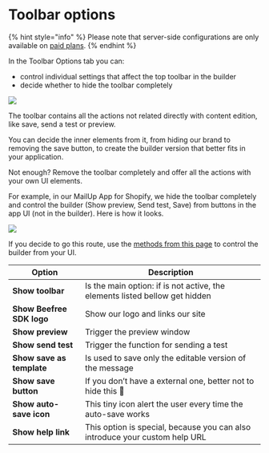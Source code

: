 # Toolbar options

{% hint style="info" %}
Please note that server-side configurations are only available on [paid plans](https://dam.beefree.io/pluginpricing).
{% endhint %}

In the Toolbar Options tab you can:

* control individual settings that affect the top toolbar in the builder
* decide whether to hide the toolbar completely

![](http://docs.beefree.io/wp-content/uploads/2017/08/bee\_plugin\_app\_config\_toolbar.png)

The toolbar contains all the actions not related directly with content edition, like save, send a test or preview.

You can decide the inner elements from it, from hiding our brand to removing the save button, to create the builder version that better fits in your application.

Not enough? Remove the toolbar completely and offer all the actions with your own UI elements.

For example, in our MailUp App for Shopify, we hide the toolbar completely and control the builder (Show preview, Send test, Save) from buttons in the app UI (not in the builder). Here is how it looks.

![](http://docs.beefree.io/wp-content/uploads/2017/08/bee\_plugin\_embedded\_shopify2.jpg)

If you decide to go this route, use the [methods from this page](../getting-started/installation/methods-and-events.md) to control the builder from your UI.

| Option                    | Description                                                                 |
| ------------------------- | --------------------------------------------------------------------------- |
| **Show toolbar**          | Is the main option: if is not active, the elements listed bellow get hidden |
| **Show Beefree SDK logo** | Show our logo and links our site                                            |
| **Show preview**          | Trigger the preview window                                                  |
| **Show send test**        | Trigger the function for sending a test                                     |
| **Show save as template** | Is used to save only the editable version of the message                    |
| **Show save button**      | If you don’t have a external one, better not to hide this 🙂                |
| **Show auto-save icon**   | This tiny icon alert the user every time the auto-save works                |
| **Show help link**        | This option is special, because you can also introduce your custom help URL |
